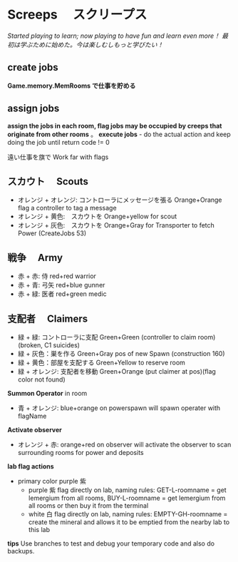 # Screeps 　スクリープス

_Started playing to learn; now playing to have fun and learn even more！_
_最初は学ぶために始めた。今は楽しむしもっと学びたい！_

## create jobs

**Game.memory.MemRooms で仕事を貯める**

## assign jobs

**assign the jobs in each room, flag jobs may be occupied by creeps that originate from other rooms**
。
**execute jobs** - do the actual action and keep doing the job until return code != 0

遠い仕事を旗で Work far with flags

## スカウト　 Scouts

-   オレンジ + オレンジ: コントローラにメッセージを張る Orange+Orange flag a controller to tag a message
-   オレンジ + 黄色:　スカウトを Orange+yellow for scout
-   オレンジ + 灰色:　スカウトを Orange+Gray for Transporter to fetch Power (CreateJobs 53)

## 戦争　 Army

-   赤 + 赤: 侍 red+red warrior
-   赤 + 青: 弓矢 red+blue gunner
-   赤 + 緑: 医者 red+green medic

## 支配者　 Claimers

-   緑 + 緑: コントローラに支配 Green+Green (controller to claim room)(broken, C1 suicides)
-   緑 + 灰色：巣を作る Green+Gray pos of new Spawn (construction 160)
-   緑 + 黄色：部屋を支配する Green+Yellow to reserve room
-   緑 + オレンジ: 支配者を移動 Green+Orange (put claimer at pos)(flag color not found)

**Summon Operator** in room

-   青 + オレンジ: blue+orange on powerspawn will spawn operater with flagName

**Activate observer**

-   オレンジ + 赤: orange+red on observer will activate the observer to scan surrounding rooms for power and deposits

**lab flag actions**

-   primary color purple 紫
    -   purple 紫 flag directly on lab, naming rules: GET-L-roomname = get lemergium from all rooms, BUY-L-roomname = get lemergium from all rooms or then buy it from the terminal
    -   white 白 flag directly on lab, naming rules: EMPTY-GH-roomname = create the mineral and allows it to be emptied from the nearby lab to this lab

**tips**
Use branches to test and debug your temporary code and also do backups.
